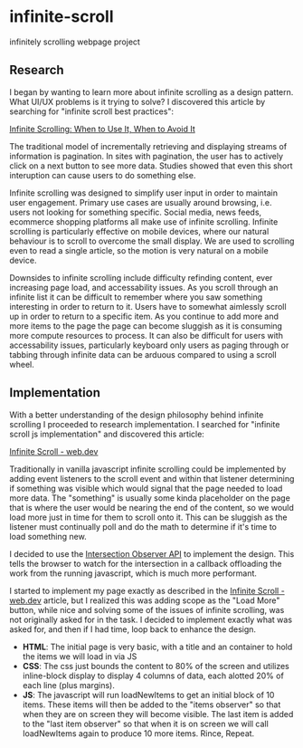 # infinite-scroll
infinitely scrolling webpage project


## Research ##
I began by wanting to learn more about infinite scrolling as a design pattern.  What UI/UX problems is it trying to solve?  I discovered this article by searching for  "infinite scroll best practices":

[Infinite Scrolling: When to Use It, When to Avoid It](https://www.nngroup.com/articles/infinite-scrolling-tips/)

The traditional model of incrementally retrieving and displaying streams of information is pagination.  In sites with pagination, the user has to actively click on a next button to see more data.  Studies showed that even this short interuption can cause users to do something else.

Infinite scrolling was designed to simplify user input in order to maintain user engagement.  Primary use cases are usually around browsing,  i.e.  users not looking for something specific.  Social media, news feeds, ecommerce shopping platforms all make use of infinite scrolling.  Infinite scrolling is particularly effective on mobile devices, where our natural behaviour is to scroll to overcome the small display.  We are used to scrolling even to read a single article, so the motion is very natural on a mobile device.

Downsides to infinite scrolling include difficulty refinding content, ever increasing page load, and accessability issues.  As you scroll through an infinite list it can be difficult to remember where you saw something interesting in order to return to it.  Users have to somewhat aimlessly scroll up in order to return to a specific item.  As you continue to add more and more items to the page the page can become sluggish as it is consuming more compute resources to process.  It can also be difficult for users with accessability issues, particularly keyboard only users as paging through or tabbing through infinite data can be arduous compared to using a scroll wheel.

## Implementation ##
With a better understanding of the design philosophy behind infinite scrolling I proceeded to research implementation.  I searched for "infinite scroll js implementation" and discovered this article:

[Infinite Scroll - web.dev](https://web.dev/patterns/web-vitals-patterns/infinite-scroll/infinite-scroll/)

Traditionally in vanilla javascript infinite scrolling could be implemented by adding event listeners to the scroll event and within that listener determining if something was visible which would signal that the page needed to load more data.  The "something" is usually some kinda placeholder on the page that is where the user would be nearing the end of the content, so we would load more just in time for them to scroll onto it.  This can be sluggish as the listener must continually poll and do the math to determine if it's time to load something new.

I decided to use the [Intersection Observer API](https://developer.mozilla.org/en-US/docs/Web/API/Intersection_Observer_API) to implement the design.  This tells the browser to watch for the intersection in a callback offloading the work from the running javascript, which is much more performant.

I started to implement my page exactly as described in the [Infinite Scroll - web.dev](https://web.dev/patterns/web-vitals-patterns/infinite-scroll/infinite-scroll/) article, but I realized this was adding scope as the "Load More" button, while nice and solving some of the issues of infinite scrolling, was not originally asked for in the task.  I decided to implement exactly what was asked for, and then if I had time, loop back to enhance the design.

 - **HTML**: The initial page is very basic, with a title and an container to hold the items we will load in via JS
 - **CSS**: The css just bounds the content to 80% of the screen and utilizes inline-block display to display 4 columns of data, each alotted 20% of each line (plus margins).
- **JS**: The javascript will run loadNewItems to get an initial block of 10 items.  These items will then be added to the "items observer" so that when they are on screen they will become visible.  The last item is added to the "last item observer" so that when it is on screen we will call loadNewItems again to produce 10 more items.  Rince, Repeat.

